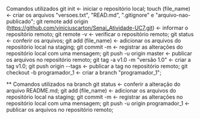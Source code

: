 Comandos utilizados
git init <- iniciar o repositório local;
touch (file_name) <- criar os arquivos "versoes.txt", "READ.md", ".gitignore" e "arquivo-nao-publicado";
git remote add origin (https://github.com/viniciuscarton/Senai_Atividade-UC7.git) <- informar o repositório remoto;
git remote -v <- verificar o repositório remoto;
git status <- conferir os arquivos;
git add (file_name) <- adicionar os arquivos do repositório local na staging;
git commit -m <- registrar as alterações do repositório local com uma mensagem;
git push -u origin master <- publicar os arquivos no repositório remoto;
git tag -a v1.0 -m "versão 1.0" <- criar a tag v1.0;
git push origin --tags <- publicar a tag no repositório remoto;
git checkout -b programador_1 <- criar a branch "programador_1";

** Comandos utilizados na branch
git status <- conferir a alteração do arquivo README.md;
git add (file_name) <- adicionar os arquivos do repositório local na staging;
git commit -m <- registrar as alterações no repositório local com uma mensagem;
git push -u origin programador_1 <- publicar os arquivos no repositório remoto;
